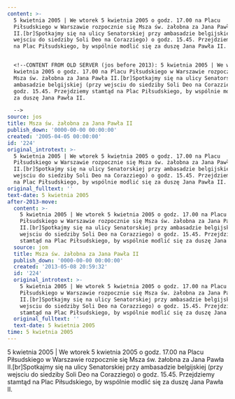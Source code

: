 ```yaml
---
content: >-
  5 kwietnia 2005 | We wtorek 5 kwietnia 2005 o godz. 17.00 na Placu
  Piłsudskiego w Warszawie rozpocznie się Msza św. żałobna za Jana Pawła
  II.[br]Spotkajmy się na ulicy Senatorskiej przy ambasadzie belgijskiej (przy
  wejsciu do siedziby Soli Deo na Corazziego) o godz. 15.45. Przejdziemy stamtąd
  na Plac Piłsudskiego, by wspólnie modlić się za duszę Jana Pawła II.


  <!--CONTENT FROM OLD SERVER (jos before 2013): 5 kwietnia 2005 | We wtorek 5
  kwietnia 2005 o godz. 17.00 na Placu Piłsudskiego w Warszawie rozpocznie się
  Msza św. żałobna za Jana Pawła II.[br]Spotkajmy się na ulicy Senatorskiej przy
  ambasadzie belgijskiej (przy wejsciu do siedziby Soli Deo na Corazziego) o
  godz. 15.45. Przejdziemy stamtąd na Plac Piłsudskiego, by wspólnie modlić się
  za duszę Jana Pawła II.

  -->
source: jos
title: Msza św. żałobna za Jana Pawła II
publish_down: '0000-00-00 00:00:00'
created: '2005-04-05 00:00:00'
id: '224'
original_introtext: >-
  5 kwietnia 2005 | We wtorek 5 kwietnia 2005 o godz. 17.00 na Placu
  Piłsudskiego w Warszawie rozpocznie się Msza św. żałobna za Jana Pawła
  II.[br]Spotkajmy się na ulicy Senatorskiej przy ambasadzie belgijskiej (przy
  wejsciu do siedziby Soli Deo na Corazziego) o godz. 15.45. Przejdziemy stamtąd
  na Plac Piłsudskiego, by wspólnie modlić się za duszę Jana Pawła II.
original_fulltext: ''
text-date: 5 kwietnia 2005
after-2013-move:
  content: >-
    5 kwietnia 2005 | We wtorek 5 kwietnia 2005 o godz. 17.00 na Placu
    Piłsudskiego w Warszawie rozpocznie się Msza św. żałobna za Jana Pawła
    II.[br]Spotkajmy się na ulicy Senatorskiej przy ambasadzie belgijskiej (przy
    wejsciu do siedziby Soli Deo na Corazziego) o godz. 15.45. Przejdziemy
    stamtąd na Plac Piłsudskiego, by wspólnie modlić się za duszę Jana Pawła II.
  source: jom
  title: Msza św. żałobna za Jana Pawła II
  publish_down: '0000-00-00 00:00:00'
  created: '2013-05-08 20:59:32'
  id: '224'
  original_introtext: >-
    5 kwietnia 2005 | We wtorek 5 kwietnia 2005 o godz. 17.00 na Placu
    Piłsudskiego w Warszawie rozpocznie się Msza św. żałobna za Jana Pawła
    II.[br]Spotkajmy się na ulicy Senatorskiej przy ambasadzie belgijskiej (przy
    wejsciu do siedziby Soli Deo na Corazziego) o godz. 15.45. Przejdziemy
    stamtąd na Plac Piłsudskiego, by wspólnie modlić się za duszę Jana Pawła II.
  original_fulltext: ''
  text-date: 5 kwietnia 2005
time: 5 kwietnia 2005
---
```

5 kwietnia 2005 | We wtorek 5 kwietnia 2005 o godz. 17.00 na Placu Piłsudskiego w Warszawie rozpocznie się Msza św. żałobna za Jana Pawła II.[br]Spotkajmy się na ulicy Senatorskiej przy ambasadzie belgijskiej (przy wejsciu do siedziby Soli Deo na Corazziego) o godz. 15.45. Przejdziemy stamtąd na Plac Piłsudskiego, by wspólnie modlić się za duszę Jana Pawła II.

<!--CONTENT FROM OLD SERVER (jos before 2013): 5 kwietnia 2005 | We wtorek 5 kwietnia 2005 o godz. 17.00 na Placu Piłsudskiego w Warszawie rozpocznie się Msza św. żałobna za Jana Pawła II.[br]Spotkajmy się na ulicy Senatorskiej przy ambasadzie belgijskiej (przy wejsciu do siedziby Soli Deo na Corazziego) o godz. 15.45. Przejdziemy stamtąd na Plac Piłsudskiego, by wspólnie modlić się za duszę Jana Pawła II.
-->

<!--{{json:{"created_date":"2005-04-05 00:00:00","publish_down":"0000-00-00 00:00:00","id":"224"}}}-->